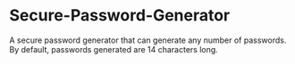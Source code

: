 # Secure-Password-Generator
A secure password generator that can generate any number of passwords. By default, passwords generated are 14 characters long.
